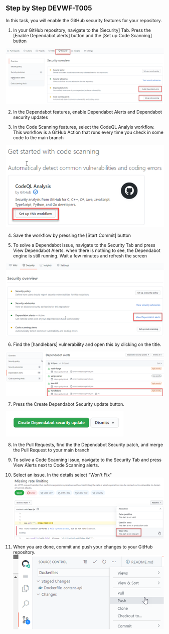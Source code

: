 ## Step by Step DEVWF-T005

In this task, you will enable the GitHub security features for your repository.

1. In your GitHub repository, navigate to the [Security] Tab. Press the [Enable Dependabot alerts] button and the [Set up Code Scanning] button

![](/Assets/securityfeatures.png)

2. In the Dependabot features, enable Dependabot Alerts and Dependabot security updates

3. In the Code Scanning features, select the CodeQL Analyis workflow. This workflow is a GitHub Action that runs every time you check in some code to the main branch

![](/Assets/CodeQLAction.png)

4. Save the workflow by pressing the [Start Commit] button

5. To solve a Dependabot issue, navigate to the Security Tab and press View Dependabot Alerts. when there is nothing to see, the Dependabot engine is still running. Wait a few minutes and refresh the screen

![](/Assets/2020-10-05-12-51-55.png)

6. Find the [handlebars] vulnerability and open this by clicking on the title.

![](/Assets/handlebars.png)

7. Press the Create Dependabot Security update button. 

![](/Assets/2020-10-05-13-03-26.png)

8. In the Pull Requests, find the the Dependabot Security patch, and merge the Pull Request to your main branch

9. To solve a Code Scanning issue, navigate to the Security Tab and press View Alerts next to Code Scanning alerts. 

10. Select an issue. In the details select "Won't Fix"
![](/Assets/2020-10-05-13-10-25.png)

11. When you are done, commit and push your changes to your GitHub repository.
![](/Assets/commitandpush.png)